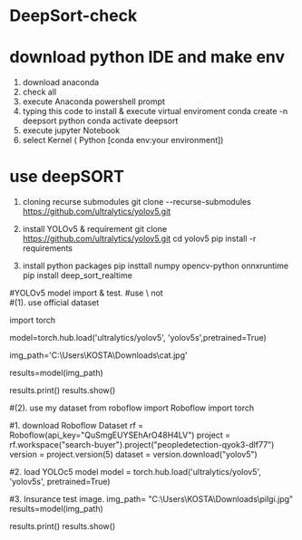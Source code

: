 # DeepSort-check

# download python IDE and make env
1. download anaconda
2. check all
3. execute Anaconda powershell prompt
4.  typing this code to install & execute virtual enviroment
conda create -n deepsort python
conda activate deepsort
5. execute jupyter Notebook
6. select Kernel ( Python [conda env:your environment])


# use deepSORT
1. cloning recurse submodules
   git clone --recurse-submodules https://github.com/ultralytics/yolov5.git

2. install YOLOv5 & requirement
   git clone https://github.com/ultralytics/yolov5.git
   cd yolov5 
   pip install -r requirements

3. install python packages
   pip insttall numpy opencv-python onnxruntime
   pip install deep_sort_realtime




#YOLOv5 model import & test.
#use \\ not \
#(1). use official dataset

import torch

model=torch.hub.load('ultralytics/yolov5', 'yolov5s',pretrained=True)

img_path='C:\\Users\\KOSTA\\Downloads\\cat.jpg'

results=model(img_path)

results.print()
results.show()


#(2). use my dataset
from roboflow import Roboflow
import torch

#1. download Roboflow Dataset
rf = Roboflow(api_key="QuSmgEUYSEhArO48H4LV")
project = rf.workspace("search-buyer").project("peopledetection-qyok3-dlf77")
version = project.version(5)
dataset = version.download("yolov5")

#2. load YOLOc5 model
model = torch.hub.load('ultralytics/yolov5', 'yolov5s', pretrained=True)

#3. Insurance test image.
img_path= "C:\\Users\\KOSTA\\Downloads\\pilgi.jpg"
results=model(img_path)

results.print()
results.show()
